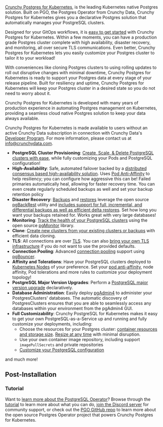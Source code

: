[Crunchy Postgres for Kubernetes](https://www.crunchydata.com/products/crunchy-postgresql-for-kubernetes), is the leading Kubernetes native
Postgres solution. Built on PGO, the Postgres Operator from Crunchy Data, Crunchy Postgres for Kubernetes gives you a declarative Postgres
solution that automatically manages your PostgreSQL clusters.

Designed for your GitOps workflows, it is [easy to get started](https://access.crunchydata.com/documentation/postgres-operator/latest/quickstart)
with Crunchy Postgres for Kubernetes. Within a few moments, you can have a production grade Postgres cluster complete with high availability, disaster
recovery, and monitoring, all over secure TLS communications. Even better, Crunchy Postgres for Kubernetes lets you easily customize your Postgres
cluster to tailor it to your workload!

With conveniences like cloning Postgres clusters to using rolling updates to roll out disruptive changes with minimal downtime, Crunchy Postgres
for Kubernetes is ready to support your Postgres data at every stage of your release pipeline. Built for resiliency and uptime, Crunchy Postgres
for Kubernetes will keep your Postgres cluster in a desired state so you do not need to worry about it.

Crunchy Postgres for Kubernetes is developed with many years of production experience in automating Postgres management on Kubernetes, providing
a seamless cloud native Postgres solution to keep your data always available.

Crunchy Postgres for Kubernetes is made available to users without an active Crunchy Data subscription in connection with Crunchy Data's
[Developer Program](https://www.crunchydata.com/developers/terms-of-use).
For more information, please contact us at [info@crunchydata.com](mailto:info@crunchydata.com).

- **PostgreSQL Cluster Provisioning**: [Create, Scale, & Delete PostgreSQL clusters with ease][provisioning],
  while fully customizing your Pods and PostgreSQL configuration!
- **High-Availability**: Safe, automated failover backed by a [distributed consensus based high-availability solution][high-availability].
  Uses [Pod Anti-Affinity][k8s-anti-affinity] to help resiliency; you can configure how aggressive this can be!
  Failed primaries automatically heal, allowing for faster recovery time. You can even create regularly scheduled
  backups as well and set your backup retention policy
- **Disaster Recovery**: [Backups][backups] and [restores][disaster-recovery] leverage the open source [pgBackRest][] utility and
  [includes support for full, incremental, and differential backups as well as efficient delta restores][backups].
  Set how long you want your backups retained for. Works great with very large databases!
- **Monitoring**: [Track the health of your PostgreSQL clusters][monitoring] using the open source [pgMonitor][] library.
- **Clone**: [Create new clusters from your existing clusters or backups][clone] with efficient data cloning.
- **TLS**: All connections are over [TLS][tls]. You can also [bring your own TLS infrastructure][tls] if you do not want to use the provided defaults.
- **Connection Pooling**: Advanced [connection pooling][pool] support using [pgBouncer][].
- **Affinity and Tolerations**: Have your PostgreSQL clusters deployed to [Kubernetes Nodes][k8s-nodes] of your preference.
  Set your [pod anti-affinity][k8s-anti-affinity], node affinity, Pod tolerations and more rules to customize your deployment topology!
- **PostgreSQL Major Version Upgrades**: Perform a [PostgreSQL major version upgrade][major-version-upgrade] declaratively.
- **Database Administration**: Easily deploy [pgAdmin4][pgadmin] to administer your PostgresClusters' databases.
  The automatic discovery of PostgresClusters ensures that you are able to seamlessly access any databases within your environment from the pgAdmin4 GUI.
- **Full Customizability**: Crunchy PostgreSQL for Kubernetes makes it easy to get your own PostgreSQL-as-a-Service up and running
  and fully customize your deployments, including:
    - Choose the resources for your Postgres cluster: [container resources and storage size][resize-cluster]. [Resize at any time][resize-cluster] with minimal disruption.
    - Use your own container image repository, including support `imagePullSecrets` and private repositories
    - [Customize your PostgreSQL configuration][customize-cluster]

and much more!

[backups]: https://access.crunchydata.com/documentation/postgres-operator/v5/tutorials/backups-disaster-recovery
[clone]: https://access.crunchydata.com/documentation/postgres-operator/latest/tutorials/backups-disaster-recovery/disaster-recovery
[customize-cluster]: https://access.crunchydata.com/documentation/postgres-operator/latest/tutorials/day-two/customize-cluster
[disaster-recovery]: https://access.crunchydata.com/documentation/postgres-operator/v5/tutorials/backups-disaster-recovery/disaster-recovery
[high-availability]: https://access.crunchydata.com/documentation/postgres-operator/v5/tutorials/day-two/high-availability
[major-version-upgrade]: https://access.crunchydata.com/documentation/postgres-operator/v5/guides/major-postgres-version-upgrade/
[monitoring]: https://access.crunchydata.com/documentation/postgres-operator/v5/tutorials/day-two/monitoring
[pool]: https://access.crunchydata.com/documentation/postgres-operator/v5/tutorials/basic-setup/connection-pooling
[provisioning]: https://access.crunchydata.com/documentation/postgres-operator/v5/tutorials/basic-setup/create-cluster
[resize-cluster]: https://access.crunchydata.com/documentation/postgres-operator/latest/tutorials/cluster-management/resize-cluster
[tls]: https://access.crunchydata.com/documentation/postgres-operator/latest/tutorials/day-two/customize-cluster#customize-tls

[k8s-anti-affinity]: https://kubernetes.io/docs/concepts/configuration/assign-pod-node/#inter-pod-affinity-and-anti-affinity
[k8s-nodes]: https://kubernetes.io/docs/concepts/architecture/nodes/

[pgAdmin]: https://www.pgadmin.org/
[pgBackRest]: https://www.pgbackrest.org
[pgBouncer]: https://access.crunchydata.com/documentation/postgres-operator/v5/tutorials/basic-setup/connection-pooling
[pgMonitor]: https://github.com/CrunchyData/pgmonitor

## Post-Installation

### Tutorial

Want to [learn more about the PostgreSQL Operator][tutorial]? Browse through the [tutorial][] to learn more about what you can do, [join the Discord server][discord] for community support, or check out the [PGO GitHub repo][ghrepo] to learn more about the open source Postgres Operator project that powers Crunchy Postgres for Kubernetes.

[tutorial]: https://access.crunchydata.com/documentation/postgres-operator/v5/tutorials
[discord]: https://discord.gg/a7vWKG8Ec9
[ghrepo]: https://github.com/CrunchyData/postgres-operator
